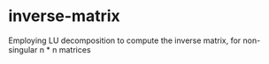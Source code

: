 # inverse-matrix
Employing LU decomposition to compute the inverse matrix, for non-singular n * n matrices
